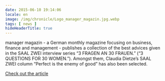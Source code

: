 ```yaml
---
date: 2015-06-10 19:14:06
locale: en
image: /img/chronicle/Logo_manager_magazin.jpg.webp
tags: [ news ]
hideHeaderTitle: true
---
```


manager magazin - a German monthly magazine focusing on business, finance and management - publishes a collection of the best advices given in the SAAL ZWEI interview series “3 FRAGEN AN 30 FRAUEN.” (“3 QUESTIONS FOR 30 WOMEN.”). Amongst them, Claudia Dietze’s SAAL ZWEI column “Perfect is the enemy of good” has also been selected.

[Check out the article](http://www.manager-magazin.de/unternehmen/karriere/der-beste-rat-den-ich-je-bekommen-habe-a-1037828-2.html)